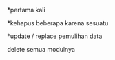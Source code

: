 *pertama kali

*kehapus beberapa karena sesuatu

*update / replace pemulihan data

delete semua modulnya